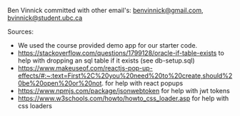 Ben Vinnick committed with other email's: benvinnick@gmail.com, bvinnick@student.ubc.ca

Sources:
- We used the course provided demo app for our starter code.
- https://stackoverflow.com/questions/1799128/oracle-if-table-exists to help with dropping an sql table if it exists (see db-setup.sql)
- https://www.makeuseof.com/reactjs-pop-up-effects/#:~:text=First%2C%20you%20need%20to%20create,should%20be%20open%20or%20not. for help with react popups
- https://www.npmjs.com/package/jsonwebtoken for help with jwt tokens
- https://www.w3schools.com/howto/howto_css_loader.asp for help with css loaders
